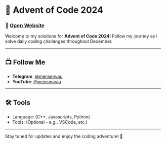 # 🎄 Advent of Code 2024

### 🚀 [Open Website](https://adventofcode.com/2024)

Welcome to my solutions for **Advent of Code 2024**! Follow my journey as I solve daily coding challenges throughout December.

---

## 📺 Follow Me

-   **Telegram**: [@mensenvau](https://t.me/mensenvau)
-   **YouTube**: [@mensenvau](https://youtube.com/@mensenvau)

---

## 🛠️ Tools

-   Language: (C++, Javascripts, Python)
-   Tools: (Optional - e.g., VSCode, etc.)

---

Stay tuned for updates and enjoy the coding adventure! 🎉
